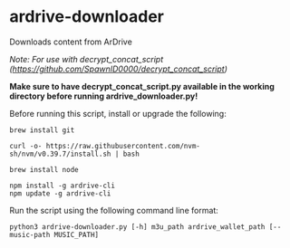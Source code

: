 # ardrive-downloader
Downloads content from ArDrive

_Note: For use with decrypt_concat_script (https://github.com/SpawnID0000/decrypt_concat_script)_

**Make sure to have decrypt_concat_script.py available in the working directory before running ardrive_downloader.py!**


Before running this script, install or upgrade the following:
```
brew install git

curl -o- https://raw.githubusercontent.com/nvm-sh/nvm/v0.39.7/install.sh | bash

brew install node

npm install -g ardrive-cli
npm update -g ardrive-cli
```

Run the script using the following command line format:
```
python3 ardrive-downloader.py [-h] m3u_path ardrive_wallet_path [--music-path MUSIC_PATH]
```
